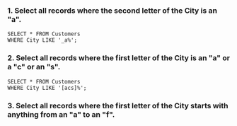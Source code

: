 ### 1. Select all records where the second letter of the City is an "a".
```
SELECT * FROM Customers
WHERE City LIKE '_a%';
```
### 2. Select all records where the first letter of the City is an "a" or a "c" or an "s".
```
SELECT * FROM Customers
WHERE City LIKE '[acs]%';
```
### 3. Select all records where the first letter of the City starts with anything from an "a" to an "f".

